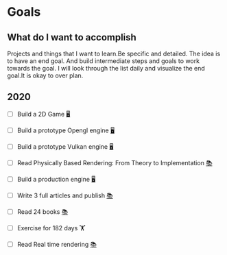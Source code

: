 # Goals

## What do I want to accomplish

Projects and things that I want to learn.Be specific and detailed. The idea is to have an end goal. And build intermediate steps and goals to work towards the goal. I will look through the list daily and visualize the end goal.It is okay to over plan. 

## 2020

* [ ] Build a 2D Game [🖥️](https://emojipedia.org/desktop-computer/)
* [ ] Build a prototype Opengl engine [🖥️](https://emojipedia.org/desktop-computer/)
* [ ] Build a prototype Vulkan engine [🖥️](https://emojipedia.org/desktop-computer/)
* [ ] Read Physically Based Rendering: From Theory to Implementation [📚 ](https://emojipedia.org/books/)
* [ ] Build a production engine [🖥️](https://emojipedia.org/desktop-computer/)
* [ ] Write 3 full articles and publish [📚 ](https://emojipedia.org/books/)
* [ ] Read 24 books [📚 ](https://emojipedia.org/books/)
* [ ] Exercise for 182 days 🏋️
* [ ] Read Real time rendering [📚 ](https://emojipedia.org/books/)

 















